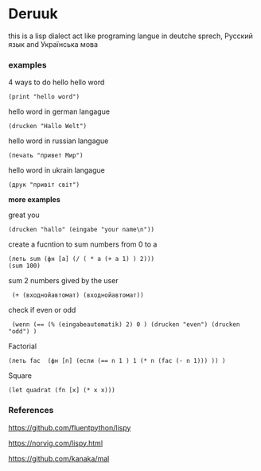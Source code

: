 # Deruuk 

this is a lisp dialect act like programing langue in deutche sprech, Русский язык and Українська мова


### examples
4 ways to do hello
hello word

	(print "hello word")

hello word in german langague

	(drucken "Hallo Welt")


hello word in russian langague

	(печать "привет Мир")

hello word in ukrain langague

	(друк "привіт світ")


**more examples**

great you

	(drucken "hallo" (eingabe "your name\n"))

create a fucntion to sum numbers from 0 to a 

	(леть sum (фн [a] (/ ( * a (+ a 1) ) 2)))
	(sum 100)

sum 2 numbers gived by the user

	 (+ (входнойавтомат) (входнойавтомат))

check if even or odd

	 (wenn (== (% (eingabeautomatik) 2) 0 ) (drucken "even") (drucken "odd") )


Factorial

	(леть fac  (фн [n] (если (== n 1 ) 1 (* n (fac (- n 1))) )) )


Square

	(let quadrat (fn [x] (* x x))) 


### References

https://github.com/fluentpython/lispy

https://norvig.com/lispy.html

https://github.com/kanaka/mal